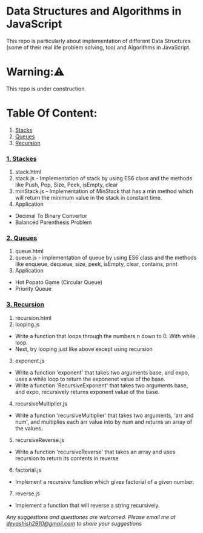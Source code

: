 Data Structures and Algorithms in JavaScript
====================================
This repo is particularly about implementation of different Data Structures (some of their real life problem solving, too) and Algorithms in JavaScript.

# Warning:⚠️
This repo is under construction.

# Table Of Content:
1. [Stacks](#stacks)
2. [Queues](#queues)
3. [Recursion](#recursion)

### <a name="stacks"></a>[1. Stackes][1]
1. stack.html
2. stack.js - Implementation of stack by using ES6 class and the methods like Push, Pop, Size, Peek, isEmpty, clear
3. minStack.js - Implementation of MinStack that has a min method which will return the minimum value in the stack in constant time.
4. Application
- Decimal To Binary Convertor
- Balanced Parenthesis Problem

### <a name="queues"></a>[2. Queues][2]
1. queue.html
2. queue.js - implementation of queue by using ES6 class and the methods like enqueue, dequeue, size, peek, isEmpty, clear, contains, print
3. Application
- Hot Popato Game (Circular Queue)
- Priority Queue

### <a name="recursion"></a>[3. Recursion][3]
1. recursion.html
2. looping.js
- Write a function that loops through the numbers n down to 0. With while loop.
- Next, try looping just like above except using recursion
3. exponent.js
- Write a function 'exponent' that takes two arguments base, and expo, uses a while loop to return the exponenet value of the base.
- Write a function 'RecursiveExponent' that takes two arguments base, and expo, recursively returns exponent value of the base.
4. recursiveMultiplier.js
- Write a function 'recursiveMultiplier' that takes two arguments, 'arr and num', and multiplies each arr value into by num and returns an array of the values.
5. recursiveReverse.js
- Write a function 'recursiveReverse' that takes an array and uses recursion to return its contents in reverse
6. factorial.js
- Implement a recursive function which gives factorial of a given number.
7. reverse.js
- Implement a function that will reverse a string recursively.

_Any suggestions and questiones are welcomed. Please email me at devashish2910@gmail.com to share your suggestions_

[1]: https://github.com/Devashish2910/javascript-datastructures-algorithms/tree/master/1.%20Stacks
[2]: https://github.com/Devashish2910/javascript-datastructures-algorithms/tree/master/2.%20Queues
[3]: https://github.com/Devashish2910/javascript-datastructures-algorithms/tree/master/3.%20Recursion
